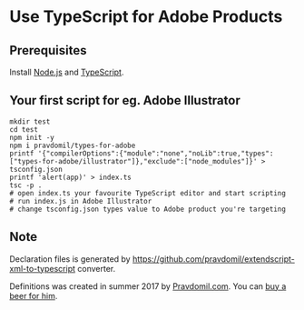 # Use TypeScript for Adobe Products
## Prerequisites
Install [Node.js](https://nodejs.org/en/download/) and [TypeScript](https://www.typescriptlang.org/#download-links).

## Your first script for eg. Adobe Illustrator
```
mkdir test
cd test
npm init -y
npm i pravdomil/types-for-adobe
printf '{"compilerOptions":{"module":"none","noLib":true,"types":["types-for-adobe/illustrator"]},"exclude":["node_modules"]}' > tsconfig.json
printf 'alert(app)' > index.ts
tsc -p .
# open index.ts your favourite TypeScript editor and start scripting
# run index.js in Adobe Illustrator
# change tsconfig.json types value to Adobe product you're targeting
```

## Note
Declaration files is generated by https://github.com/pravdomil/extendscript-xml-to-typescript converter.

Definitions was created in summer 2017 by [Pravdomil.com](https://pravdomil.com).
You can [buy a beer for him](https://www.paypal.com/cgi-bin/webscr?cmd=_s-xclick&hosted_button_id=BCL2X3AFQBAP2&item_name=types-for-adobe%20Beer).
